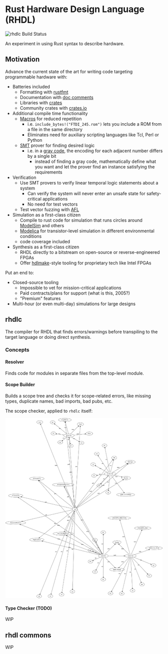 # Rust Hardware Design Language (RHDL)

![rhdlc Build Status](https://github.com/rhdl/rhdl/workflows/rhdlc/badge.svg)

An experiment in using Rust syntax to describe hardware.

## Motivation

Advance the current state of the art for writing code targeting programmable hardware with:

* Batteries included
   * Formatting with [rustfmt](https://github.com/rust-lang/rustfmt)
   * Documentation with [doc comments](https://doc.rust-lang.org/stable/rust-by-example/meta/doc.html)
   * Libraries with [crates](https://doc.rust-lang.org/book/ch07-01-packages-and-crates.html)
   * Community crates with [crates.io](https://crates.io/)
* Additional compile time functionality
    * [Macros](https://doc.rust-lang.org/rust-by-example/macros.html) for reduced repetition
        * i.e. `include_bytes!("FTDI_245.rom")` lets you include a ROM from a file in the same directory
        * Eliminates need for auxiliary scripting languages like Tcl, Perl or Python
    * [SMT](https://en.wikipedia.org/wiki/Satisfiability_modulo_theories) prover for finding desired logic
        * i.e. in a [gray code](https://en.wikipedia.org/wiki/Gray_code), the encoding for each adjacent number differs by a single bit
            * instead of finding a gray code, mathematically define what you want and let the prover find an instance satisfying the requirements
* Verification
    * Use SMT provers to verify linear temporal logic statements about a system
         * Can verify the system will never enter an unsafe state for safety-critical applications
         * No need for test vectors
    * Test vector fuzzing with [AFL](https://github.com/rust-fuzz/afl.rs)
* Simulation as a first-class citizen
    * Compile to rust code for simulation that runs circles around [ModelSim](https://en.wikipedia.org/wiki/ModelSim) and others
    * [Modelica](https://en.wikipedia.org/wiki/Modelica) for transistor-level simulation in different environmental conditions
    * code coverage included
* Synthesis as a first-class citizen
    * RHDL directly to a bitstream on open-source or reverse-engineered FPGAs
    * Offer [hdlmake](https://ohwr.org/projects/hdl-make)-style tooling for proprietary tech like Intel FPGAs


Put an end to:

* Closed-source tooling
    * Impossible to vet for mission-critical applications
    * Paid contracts/plans for support (what is this, 2005?)
    * "Premium" features
* Multi-hour (or even multi-day) simulations for large designs

## rhdlc

The compiler for RHDL that finds errors/warnings before transpiling to the target language or doing direct synthesis.

### Concepts

#### Resolver

Finds code for modules in separate files from the top-level module.

#### Scope Builder

Builds a scope tree and checks it for scope-related errors, like missing types, duplicate names, bad imports, bad pubs, etc.

The scope checker, applied to `rhdlc` itself:

![Scope graph](scope.svg)

#### Type Checker (TODO)

WIP

## rhdl commons

WIP
